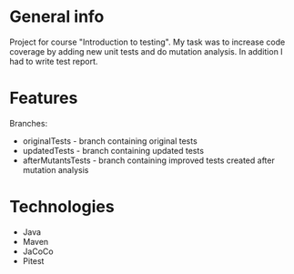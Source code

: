 # General info
Project for course "Introduction to testing".
My task was to increase code coverage by adding new unit tests and do mutation analysis.
In addition I had to write test report.

# Features
Branches:
* originalTests - branch containing original tests
* updatedTests -  branch containing updated tests
* afterMutantsTests -  branch containing improved tests created after mutation analysis

# Technologies
* Java
* Maven
* JaCoCo 
* Pitest 
